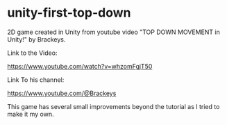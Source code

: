 # unity-first-top-down

2D game created in Unity from youtube video "TOP DOWN MOVEMENT in Unity!" by Brackeys.

Link to the Video:

https://www.youtube.com/watch?v=whzomFgjT50

Link To his channel:

https://www.youtube.com/@Brackeys

This game has several small improvements beyond the tutorial as I tried to make it my own.
